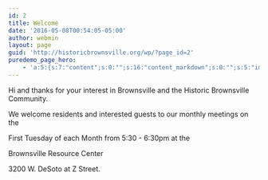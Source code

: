 ```yaml
---
id: 2
title: Welcome
date: '2016-05-08T00:54:05-05:00'
author: webmin
layout: page
guid: 'http://historicbrownsville.org/wp/?page_id=2'
puredemo_page_hero:
    - 'a:5:{s:7:"content";s:0:"";s:16:"content_markdown";s:0:"";s:5:"image";s:0:"";s:15:"overlay_styling";s:0:"";s:10:"min_height";s:0:"";}'
---
```


Hi and thanks for your interest in Brownsville and the Historic Brownsville Community.

We welcome residents and interested guests to our monthly meetings on the

First Tuesday of each Month from 5:30 - 6:30pm at the

Brownsville Resource Center

3200 W. DeSoto at Z Street.


